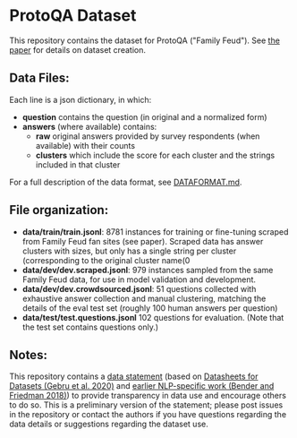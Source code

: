 # ProtoQA Dataset

This repository contains the dataset for ProtoQA ("Family Feud").  See [the paper](https://arxiv.org/abs/2005.00771) for details on dataset creation.

## Data Files: 
Each line is a json dictionary, in which:
* **question** contains the question (in original and a normalized form)
* **answers** (where available) contains:
  * **raw** original answers provided by survey respondents (when available) with their counts
  * **clusters** which include the score for each cluster and the strings included in that cluster
  
For a full description of the data format, see [DATAFORMAT.md](DATAFORMAT.md).


## File organization:

* **data/train/train.jsonl**: 8781 instances for training or fine-tuning scraped from Family Feud fan sites (see paper). Scraped data has answer clusters with sizes, but only has a single string per cluster (corresponding to the original cluster name(0
* **data/dev/dev.scraped.jsonl**: 979 instances sampled from the same Family Feud data, for use in model validation and development. 
* **data/dev/dev.crowdsourced.jsonl**: 51 questions collected with exhaustive answer collection and manual clustering, matching the details of the eval test set (roughly 100 human answers per question)
* **data/test/test.questions.jsonl** 102 questions for evaluation. (Note that the test set contains questions only.)


## Notes:
This repository contains a [data statement](DATASTATEMENT.md) (based on [Datasheets for Datasets (Gebru et al. 2020)](https://arxiv.org/pdf/1803.09010.pdf) and [earlier NLP-specific work (Bender and Friedman 2018)](https://www.aclweb.org/anthology/Q18-1041.pdf)) to provide transparency in data use and encourage others to do so.  This is a preliminary version of the statement; please post issues in the repository or contact the authors if you have questions regarding the data details or suggestions regarding the dataset use. 
